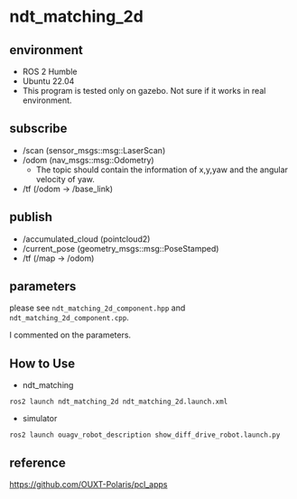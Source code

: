 # ndt_matching_2d
## environment
- ROS 2 Humble 
- Ubuntu 22.04
- This program is tested only on gazebo. Not sure if it works in real environment.

## subscribe
- /scan (sensor_msgs::msg::LaserScan)
- /odom (nav_msgs::msg::Odometry)
  - The topic should contain the information of x,y,yaw and the angular velocity of yaw. 
- /tf (/odom -> /base_link)

## publish
- /accumulated_cloud (pointcloud2)
- /current_pose (geometry_msgs::msg::PoseStamped)
- /tf (/map -> /odom)

## parameters
please see ```ndt_matching_2d_component.hpp``` and ```ndt_matching_2d_component.cpp```. 

I commented on the parameters.

## How to Use
- ndt_matching
```
ros2 launch ndt_matching_2d ndt_matching_2d.launch.xml
```

- simulator
```
ros2 launch ouagv_robot_description show_diff_drive_robot.launch.py
```

## reference
https://github.com/OUXT-Polaris/pcl_apps
